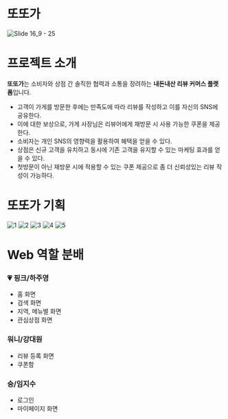 # 또또가
![Slide 16_9 - 25](https://github.com/Ttottoga/FE/assets/92720304/c0d0a6ae-0693-4f11-9cb8-b390e158babd)

# 프로젝트 소개
**또또가**는 소비자와 상점 간 솔직한 협력과 소통을 장려하는 **내돈내산 리뷰 커머스 플랫폼**입니다.
- 고객이 가게를 방문한 후에는 만족도에 따라 리뷰를 작성하고 이를 자신의 SNS에 공유한다.
- 이에 대한 보상으로, 가게 사장님은 리뷰어에게 재방문 시 사용 가능한 쿠폰을 제공한다.
- 소비자는 개인 SNS의 영향력을 활용하여 혜택을 얻을 수 있다.
- 상점은 신규 고객을 유치하고 동시에 기존 고객을 유지할 수 있는 마케팅 효과를 얻을 수 있다.
- 첫방문이 아닌 재방문 시에 적용할 수 있는 쿠폰 제공으로 좀 더 신뢰성있는 리뷰 작성이 가능하다.

# 또또가 기획
![1](https://github.com/Ttottoga/FE/assets/92720304/8a6be086-dd03-4437-89bd-a088f9768b08)
![2](https://github.com/Ttottoga/FE/assets/92720304/95b017ae-a759-41a7-b412-d91f51ac6834)
![3](https://github.com/Ttottoga/FE/assets/92720304/86fe65e6-5803-47f8-9af8-48637226abb3)
![4](https://github.com/Ttottoga/FE/assets/92720304/0b6fc39f-de0a-4fbe-94ca-d58c76628cb0)
![5](https://github.com/Ttottoga/FE/assets/92720304/f4f6a9f8-cd7a-4cd8-a451-d8b47e1679e3)

# Web 역할 분배
### 💗 핑크/하주영
- 홈 화면
- 검색 화면
- 지역, 메뉴별 화면
- 관심상점 화면

### 워니/강대원
- 리뷰 등록 화면
- 쿠폰함
  
### 숭/임지수
- 로그인
- 마이페이지 화면

